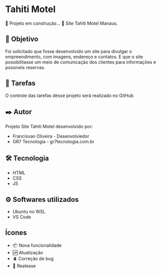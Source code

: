 # Tahiti Motel

:construction: Projeto em construção... :construction:
Site Tahiti Motel Manaus.

## 🚀 Objetivo

Foi solicitado que fosse desenvolvido um site para divulgar o empreendimento, com imagens, endereço e contatos. E que o site possibilitasse um meio de comunicação dos clientes para informações e possíveis reservas.

## :open_book: Tarefas

O controle das tarefas desse projeto será realizado no GitHub

## ✒️ Autor

Projeto Site Tahiti Motel desenvolvido por:

* Francisvan Oliveira - Desenvolviedor
* GR7 Tecnologia - gr7tecnologia.com.br

## 🛠️ Tecnologia

* HTML
* CSS
* JS

## ⚙️ Softwares utilizados

* Ubuntu no WSL
* VS Code

## Ícones

- :package: Nova funcionalidade
- :up: Atualização
- :beetle: Correção de bug
- :checkered_flag: Realease

